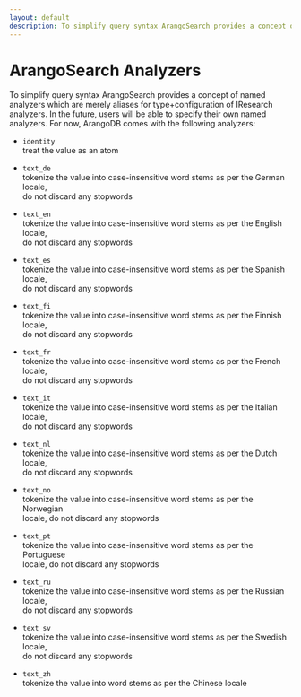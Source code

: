```yaml
---
layout: default
description: To simplify query syntax ArangoSearch provides a concept of named analyzerswhich are merely aliases for type+configuration of IResearch analyzers
---
```

ArangoSearch Analyzers
======================

To simplify query syntax ArangoSearch provides a concept of named analyzers
which are merely aliases for type+configuration of IResearch analyzers.  In the
future, users will be able to specify their own named analyzers.  For now,
ArangoDB comes with the following analyzers:

- `identity`<br/>
  treat the value as an atom

- `text_de`<br/>
  tokenize the value into case-insensitive word stems as per the German locale,<br/>
  do not discard any stopwords

- `text_en`<br/>
  tokenize the value into case-insensitive word stems as per the English locale,<br/>
  do not discard any stopwords

- `text_es`<br/>
  tokenize the value into case-insensitive word stems as per the Spanish locale,<br/>
  do not discard any stopwords

- `text_fi`<br/>
  tokenize the value into case-insensitive word stems as per the Finnish locale,<br/>
  do not discard any stopwords

- `text_fr`<br/>
  tokenize the value into case-insensitive word stems as per the French locale,<br/>
  do not discard any stopwords

- `text_it`<br/>
  tokenize the value into case-insensitive word stems as per the Italian locale,<br/>
  do not discard any stopwords

- `text_nl`<br/>
  tokenize the value into case-insensitive word stems as per the Dutch locale,<br/>
  do not discard any stopwords

- `text_no`<br/>
  tokenize the value into case-insensitive word stems as per the Norwegian<br/>
  locale, do not discard any stopwords

- `text_pt`<br/>
  tokenize the value into case-insensitive word stems as per the Portuguese<br/>
  locale, do not discard any stopwords

- `text_ru`<br/>
  tokenize the value into case-insensitive word stems as per the Russian locale,<br/>
  do not discard any stopwords

- `text_sv`<br/>
  tokenize the value into case-insensitive word stems as per the Swedish locale,<br/>
  do not discard any stopwords

- `text_zh`<br/>
  tokenize the value into word stems as per the Chinese locale
